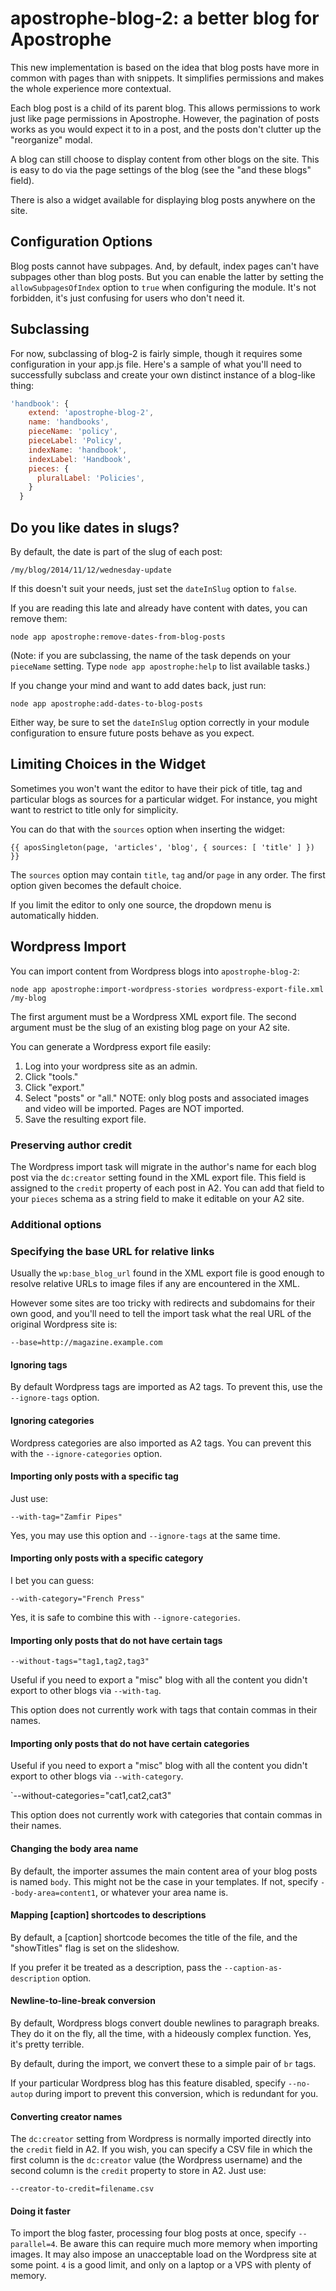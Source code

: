 # apostrophe-blog-2: a better blog for Apostrophe

This new implementation is based on the idea that blog posts have more in common with pages than with snippets. It simplifies permissions and makes the whole experience more contextual.

Each blog post is a child of its parent blog. This allows permissions to work just like page permissions in Apostrophe. However, the pagination of posts works as you would expect it to in a post, and the posts don't clutter up the "reorganize" modal.

A blog can still choose to display content from other blogs on the site. This is easy to do via the page settings of the blog (see the "and these blogs" field).

There is also a widget available for displaying blog posts anywhere on the site.

## Configuration Options

Blog posts cannot have subpages. And, by default, index pages can't have subpages other than blog posts. But you can enable the latter by setting the `allowSubpagesOfIndex` option to `true` when configuring the module. It's not forbidden, it's just confusing for users who don't need it.

## Subclassing

For now, subclassing of blog-2 is fairly simple, though it requires some configuration in your app.js file. Here's a sample of what you'll need to successfully subclass and create your own distinct instance of a blog-like thing:

```JavaScript
'handbook': {
    extend: 'apostrophe-blog-2',
    name: 'handbooks',
    pieceName: 'policy',
    pieceLabel: 'Policy',
    indexName: 'handbook',
    indexLabel: 'Handbook',
    pieces: {
      pluralLabel: 'Policies',
    }
  }
```

## Do you like dates in slugs?

By default, the date is part of the slug of each post:

```
/my/blog/2014/11/12/wednesday-update
```

If this doesn't suit your needs, just set the `dateInSlug` option to `false`.

If you are reading this late and already have content with dates, you can remove them:

```
node app apostrophe:remove-dates-from-blog-posts
```

(Note: if you are subclassing, the name of the task depends on your `pieceName` setting. Type `node app apostrophe:help` to list available tasks.)

If you change your mind and want to add dates back, just run:

```
node app apostrophe:add-dates-to-blog-posts
```

Either way, be sure to set the `dateInSlug` option correctly in your module configuration to ensure future posts behave as you expect.

## Limiting Choices in the Widget

Sometimes you won't want the editor to have their pick of title, tag and particular blogs as sources for a particular widget. For instance, you might want to restrict to title only for simplicity.

You can do that with the `sources` option when inserting the widget:

```markup
{{ aposSingleton(page, 'articles', 'blog', { sources: [ 'title' ] }) }}
```

The `sources` option may contain `title`, `tag` and/or `page` in any order. The first option given becomes the default choice.

If you limit the editor to only one source, the dropdown menu is automatically hidden.

## Wordpress Import

You can import content from Wordpress blogs into `apostrophe-blog-2`:

```
node app apostrophe:import-wordpress-stories wordpress-export-file.xml /my-blog
```

The first argument must be a Wordpress XML export file. The second argument must be the slug of an existing blog page on your A2 site.

You can generate a Wordpress export file easily:

1. Log into your wordpress site as an admin.
2. Click "tools."
3. Click "export."
4. Select "posts" or "all." NOTE: only blog posts and associated images and video will be imported. Pages are NOT imported.
5. Save the resulting export file.

### Preserving author credit

The Wordpress import task will migrate in the author's name for each blog post via the `dc:creator` setting found in the XML export file. This field is assigned to the `credit` property of each post in A2. You can add that field to your `pieces` schema as a string field to make it editable on your A2 site.

### Additional options

### Specifying the base URL for relative links

Usually the `wp:base_blog_url` found in the XML export file is good enough to resolve relative URLs to image files if any are encountered in the XML.

However some sites are too tricky with redirects and subdomains for their own good, and you'll need to tell the import task what the real URL of the original Wordpress site is:

`--base=http://magazine.example.com`

#### Ignoring tags

By default Wordpress tags are imported as A2 tags. To prevent this, use the `--ignore-tags` option.

#### Ignoring categories

Wordpress categories are also imported as A2 tags. You can prevent this with the `--ignore-categories` option.

#### Importing only posts with a specific tag

Just use:

`--with-tag="Zamfir Pipes"`

Yes, you may use this option and `--ignore-tags` at the same time.

#### Importing only posts with a specific category

I bet you can guess:

`--with-category="French Press"`

Yes, it is safe to combine this with `--ignore-categories`.

#### Importing only posts that do not have certain tags

`--without-tags="tag1,tag2,tag3"`

Useful if you need to export a "misc" blog with all the content you didn't export to other blogs via `--with-tag`.

This option does not currently work with tags that contain
commas in their names.

#### Importing only posts that do not have certain categories

Useful if you need to export a "misc" blog with all the content you didn't export to other blogs via `--with-category`.

`--without-categories="cat1,cat2,cat3"

This option does not currently work with categories that contain
commas in their names.

#### Changing the body area name

By default, the importer assumes the main content area of your blog posts is named `body`. This might not be the case in your templates. If not, specify `--body-area=content1`, or whatever your area name is.

#### Mapping [caption] shortcodes to descriptions

By default, a [caption] shortcode becomes the title of the file, and the "showTitles" flag is set on the slideshow.

If you prefer it be treated as a description, pass the `--caption-as-description` option.

#### Newline-to-line-break conversion

By default, Wordpress blogs convert double newlines to paragraph breaks. They do it on the fly, all the time, with a hideously complex function. Yes, it's pretty terrible.

By default, during the import, we convert these to a simple pair of `br` tags.

If your particular Wordpress blog has this feature disabled, specify `--no-autop` during import to prevent this conversion, which is redundant for you.

#### Converting creator names

The `dc:creator` setting from Wordpress is normally imported directly into the `credit` field in A2. If you wish, you can specify a CSV file in which the first column is the `dc:creator` value (the Wordpress username) and the second column is the `credit` property to store in A2. Just use:

`--creator-to-credit=filename.csv`

#### Doing it faster

To import the blog faster, processing four blog posts at once, specify `--parallel=4`. Be aware this can require much more memory when importing images. It may also impose an unacceptable load on the Wordpress site at some point. `4` is a good limit, and only on a laptop or a VPS with plenty of memory.
